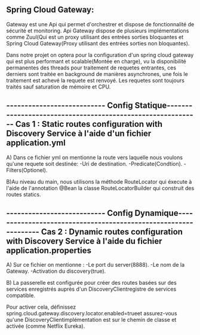 Spring Cloud Gateway:
---------------------------
Gateway est une Api qui permet d'orchestrer et dispose de fonctionnalité de sécurité et monitoring.
Api Gateway dispose de plusieurs implémentations comme Zuul(Qui est un proxy utilisant des entrées sorties bloquantes et Spring Cloud Gateway(Proxy utilisant des entrées sorties 
non bloquantes).

Dans notre projet on optera pour la configuration d'un spring cloud gateway qui est plus performant et scalable(Montée en charge), vu la disponibilité permanentes des threads pour traitement
de requetes entrantes, ces derniers sont traitée en background de manières asynchrones, une fois le traitement est achevé la requete est renvoyé.
Les requetes sont toujours traités sauf saturation de mémoire et CPU.

--------------------------- Config Statique------------------------------------------------------------
Cas 1 : Static routes configuration with Discovery Service à l'aide d'un fichier application.yml
----
A)
Dans ce fichier yml on mentionne la route vers laquelle nous voulons qu'une requete soit destinée:
-Uri de destination.
-Predicate(Condtion).
-Filters(Optionel).

B)Au niveau du main, nous utilisons la méthode RouteLocator qui éxecute à l'aide de l'annotation @Bean la classe RouteLocatorBuilder qui construit des routes statics.

--------------------------- Config Dynamique----------------------------------------------------------------
Cas 2 : Dynamic routes configuration with Discovery Service à l'aide du fichier application.properties
----
A)
Sur ce fichier on mentionne : 
-Le port du server(8888).
-Le nom de la Gateway.
-Activation du discovery(true).

B) La passerelle est configurée pour créer des routes basées sur des services enregistrés auprès d'un DiscoveryClientregistre de services compatible.

Pour activer cela, définissez spring.cloud.gateway.discovery.locator.enabled=trueet assurez-vous qu'une DiscoveryClientimplémentation est sur le chemin de classe et activée (comme Netflix Eureka).
